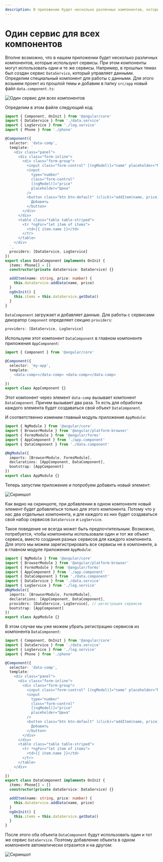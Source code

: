 ```yaml
---
description: В приложении будет несколько различных компонентов, которые используют сервисы. При этом компоненты могут использовать одни и те же сервисы
---
```


# Один сервис для всех компонентов

Вполне возможно, что в нашем приложении будет несколько различных компонентов, которые используют сервисы. При этом компоненты могут использовать одни и те же сервисы. Например, в прошлых темах был создан сервис `DataService`, который управляет данными. Определим специальный компонент для работы с данными. Для этого возьмем проект из прошлой темы и добавим в папку `src/app` новый файл `data.component.ts`:

![Один сервис для всех компонентов](one-service-1.png)

Определим в этом файле следующий код:

```typescript
import { Component, OnInit } from '@angular/core'
import { DataService } from './data.service'
import { LogService } from './log.service'
import { Phone } from './phone'

@Component({
  selector: 'data-comp',
  template: `
    <div class="panel">
      <div class="form-inline">
        <div class="form-group">
          <input class="form-control" [(ngModel)]="name" placeholder="Модель" />
          <input
            type="number"
            class="form-control"
            [(ngModel)]="price"
            placeholder="Цена"
          />
          <button class="btn btn-default" (click)="addItem(name, price)">
            Добавить
          </button>
        </div>
      </div>
      <table class="table table-striped">
        <tr *ngFor="let item of items">
          <td>{{ item.name }}</td>
        </tr>
      </table>
    </div>
  `,
  providers: [DataService, LogService]
})
export class DataComponent implements OnInit {
  items: Phone[] = []
  constructor(private dataService: DataService) {}

  addItem(name: string, price: number) {
    this.dataService.addData(name, price)
  }
  ngOnInit() {
    this.items = this.dataService.getData()
  }
}
```

`DataComponent` загружает и добавляет данные. Для работы с сервисами декоратор `Component` определяет секцию `providers`:

```typescript
providers: [DataService, LogService]
```

Используем этот компонент `DataComponent` в главном компоненте приложения `AppComponent`:

```typescript
import { Component } from '@angular/core'

@Component({
  selector: 'my-app',
  template: `
    <data-comp></data-comp> <data-comp></data-comp>
  `
})
export class AppComponent {}
```

Этот компонент через элемент `data-comp` вызывает компонент `DataComponent`. Причем вызывает два раза. То есть для обработки каждого элемента будет создаваться свой объект `DataComponent`.

И соответственно изменим главный модуль приложения `AppModule`:

```typescript
import { NgModule } from '@angular/core'
import { BrowserModule } from '@angular/platform-browser'
import { FormsModule } from '@angular/forms'
import { AppComponent } from './app.component'
import { DataComponent } from './data.component'

@NgModule({
  imports: [BrowserModule, FormsModule],
  declarations: [AppComponent, DataComponent],
  bootstrap: [AppComponent]
})
export class AppModule {}
```

Теперь запустим приложение и попробуем добавить новый элемент:

![Скриншот](one-service-2.png)

Как видно на скриншоте, при добавлении в одном компоненте новый элемент будет добавляться только для этого компонента. Потому что у нас два отдельных компонента, и для каждого из них будет создаваться свой набор сервисов `DataService` и `LogService`.

Такое поведение не всегда может быть предпочтительным. Возможно, потребуется, чтобы компоненты использовали один и тот же объект сервиса, вместо создания разных сервисов для каждого компонента. Для этого мы можем зарегистрировать все сервисы не в компоненте, а в главном модуле приложения `AppModule`:

```typescript
import { NgModule } from '@angular/core'
import { BrowserModule } from '@angular/platform-browser'
import { FormsModule } from '@angular/forms'
import { AppComponent } from './app.component'
import { DataComponent } from './data.component'
import { DataService } from './data.service'
import { LogService } from './log.service'
@NgModule({
  imports: [BrowserModule, FormsModule],
  declarations: [AppComponent, DataComponent],
  providers: [DataService, LogService], // регистрация сервисов
  bootstrap: [AppComponent]
})
export class AppModule {}
```

В этом случае мы уже можем убрать регистрацию сервисов из компонента `DataComponent`:

```typescript
import { Component, OnInit } from '@angular/core'
import { DataService } from './data.service'
import { LogService } from './log.service'
import { Phone } from './phone'

@Component({
  selector: 'data-comp',
  template: `
    <div class="panel">
      <div class="form-inline">
        <div class="form-group">
          <input class="form-control" [(ngModel)]="name" placeholder="Модель" />
          <input
            type="number"
            class="form-control"
            [(ngModel)]="price"
            placeholder="Цена"
          />
          <button class="btn btn-default" (click)="addItem(name, price)">
            Добавить
          </button>
        </div>
      </div>
      <table class="table table-striped">
        <tr *ngFor="let item of items">
          <td>{{ item.name }}</td>
        </tr>
      </table>
    </div>
  `
})
export class DataComponent implements OnInit {
  items: Phone[] = []
  constructor(private dataService: DataService) {}

  addItem(name: string, price: number) {
    this.dataService.addData(name, price)
  }
  ngOnInit() {
    this.items = this.dataService.getData()
  }
}
```

После этого оба объекта `DataComponent` будут использовать один и тот же сервис `DataService`. Поэтому добавление объекта в одном компоненте автоматически отразится и на другом:

![Скриншот](one-service-3.png)
